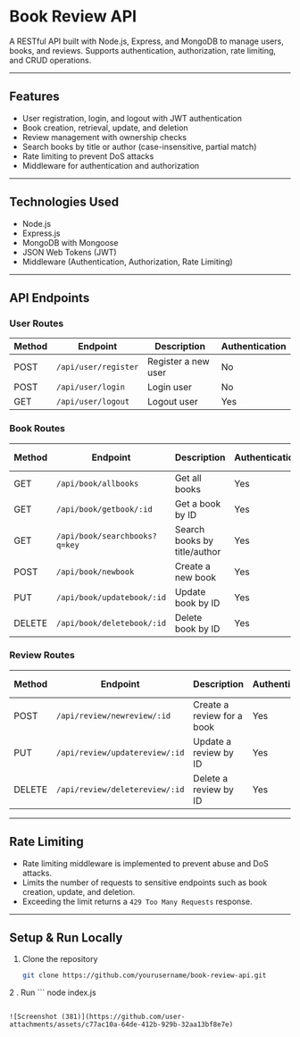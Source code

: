 # Book Review API

A RESTful API built with Node.js, Express, and MongoDB to manage users, books, and reviews. Supports authentication, authorization, rate limiting, and CRUD operations.

---

## Features

- User registration, login, and logout with JWT authentication
- Book creation, retrieval, update, and deletion
- Review management with ownership checks
- Search books by title or author (case-insensitive, partial match)
- Rate limiting to prevent DoS attacks
- Middleware for authentication and authorization

---

## Technologies Used

- Node.js
- Express.js
- MongoDB with Mongoose
- JSON Web Tokens (JWT)
- Middleware (Authentication, Authorization, Rate Limiting)

---

## API Endpoints

### User Routes

| Method | Endpoint           | Description           | Authentication |
|--------|--------------------|-----------------------|----------------|
| POST   | `/api/user/register` | Register a new user   | No             |
| POST   | `/api/user/login`    | Login user            | No             |
| GET    | `/api/user/logout`   | Logout user           | Yes            |

### Book Routes

| Method | Endpoint                     | Description                     | Authentication | Rate Limiting | Ownership Check |
|--------|------------------------------|---------------------------------|----------------|---------------|-----------------|
| GET    | `/api/book/allbooks`          | Get all books                   | Yes            | No            | No              |
| GET    | `/api/book/getbook/:id`       | Get a book by ID                | Yes            | No            | No              |
| GET    | `/api/book/searchbooks?q=key` | Search books by title/author    | Yes            | No            | No              |
| POST   | `/api/book/newbook`           | Create a new book               | Yes            | Yes           | No              |
| PUT    | `/api/book/updatebook/:id`    | Update book by ID               | Yes            | Yes           | Yes             |
| DELETE | `/api/book/deletebook/:id`    | Delete book by ID               | Yes            | Yes           | Yes             |

### Review Routes

| Method | Endpoint                      | Description                   | Authentication | Ownership Check |
|--------|-------------------------------|------------------------------|----------------|-----------------|
| POST   | `/api/review/newreview/:id`    | Create a review for a book   | Yes            | No              |
| PUT    | `/api/review/updatereview/:id` | Update a review by ID        | Yes            | Yes             |
| DELETE | `/api/review/deletereview/:id` | Delete a review by ID        | Yes            | Yes             |

---

## Rate Limiting

- Rate limiting middleware is implemented to prevent abuse and DoS attacks.
- Limits the number of requests to sensitive endpoints such as book creation, update, and deletion.
- Exceeding the limit returns a `429 Too Many Requests` response.

---

## Setup & Run Locally

1. Clone the repository

   ```bash
   git clone https://github.com/yourusername/book-review-api.git
   

   ```
2 . Run 
    ```
    node index.js
   ```

![Screenshot (381)](https://github.com/user-attachments/assets/c77ac10a-64de-412b-929b-32aa13bf8e7e)

